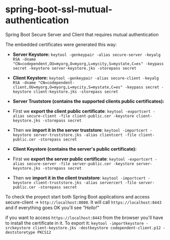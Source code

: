 # spring-boot-ssl-mutual-authentication
Spring Boot Secure Server and Client that requires mutual authentication

The embedded certificates were generated this way:

 - **Server Keystore:**
`keytool -genkeypair -alias secure-server -keyalg RSA -dname "CN=codependent,OU=myorg,O=myorg,L=mycity,S=mystate,C=es" -keypass secret -keystore server-keystore.jks -storepass secret`

 - **Client Keystore:** 
`keytool -genkeypair -alias secure-client -keyalg RSA -dname "CN=codependent-client,OU=myorg,O=myorg,L=mycity,S=mystate,C=es" -keypass secret -keystore client-keystore.jks -storepass secret`

 - **Server Truststore (contains the supported clients public certificates):**
  - First we **export the client public certificate**: `keytool -exportcert -alias secure-client -file client-public.cer -keystore client-keystore.jks -storepass secret`
  - Then we **import it in the server truststore**: `keytool -importcert -keystore server-truststore.jks -alias clientcert -file client-public.cer -storepass secret`
  
 - **Client Keystore (contains the server's public certificate):**
  - First we **export the server public certificate**: `keytool -exportcert -alias secure-server -file server-public.cer -keystore server-keystore.jks -storepass secret`
  - Then we **import it in the client truststore**: `keytool -importcert -keystore client-truststore.jks -alias servercert -file server-public.cer -storepass secret` 

To check the proyect start both Spring Boot applications and access secure-client -> `http://localhost:8080`. It will call `https://localhost:8443` and if everything goes OK you'll see *"Hello!"*

if you want to access `https://localhost:8443` from the browser you'll have to install the certificate in it. To export it: `keytool -importkeystore -srckeystore client-keystore.jks -destkeystore codependent-client.p12 -deststoretype PKCS12`
